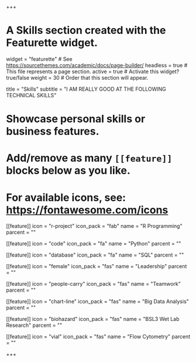 +++
# A Skills section created with the Featurette widget.
widget = "featurette"  # See https://sourcethemes.com/academic/docs/page-builder/
headless = true  # This file represents a page section.
active = true  # Activate this widget? true/false
weight = 30  # Order that this section will appear.

title = "Skills"
subtitle = "I AM REALLY GOOD AT THE FOLLOWING TECHNICAL SKILLS"

# Showcase personal skills or business features.
# 
# Add/remove as many `[[feature]]` blocks below as you like.
# 
# For available icons, see: https://fontawesome.com/icons
[[feature]]
  icon = "r-project"
  icon_pack = "fab"
  name = "R Programming"
  parcent = ""
  
[[feature]]
  icon = "code"
  icon_pack = "fa"
  name = "Python"
  parcent = ""  

[[feature]]
  icon = "database"
  icon_pack = "fa"
  name = "SQL"
  parcent = ""   
  
[[feature]]
  icon = "female"
  icon_pack = "fas"
  name = "Leadership"
  parcent = ""  
  
[[feature]]
  icon = "people-carry"
  icon_pack = "fas"
  name = "Teamwork"
  parcent = ""
  
[[feature]]
  icon = "chart-line"
  icon_pack = "fas"
  name = "Big Data Analysis"
  parcent = ""
  
[[feature]]
  icon = "biohazard"
  icon_pack = "fas"
  name = "BSL3 Wet Lab Research"
  parcent = ""
  
[[feature]]
  icon = "vial"
  icon_pack = "fas"
  name = "Flow Cytometry"
  parcent = ""

+++
